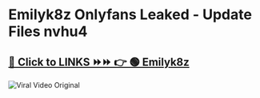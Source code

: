
 # Emilyk8z Onlyfans Leaked - Update Files nvhu4

## <h2><a href="https://clipsfans.com/Emilyk8z&ref=git">🔗 Click to LINKS ⏩⏩ 👉 🟢 Emilyk8z </a></h2>

<a href="https://clipsfans.com/Emilyk8z&ref=git" rel="nofollow" data-target="animated-image.originalLink"><img src="https://i.ibb.co.com/xMMVF88/686577567.gif" alt="Viral Video Original" style="max-width: 100%; display: inline-block;" data-target="animated-image.originalImage"></a>

